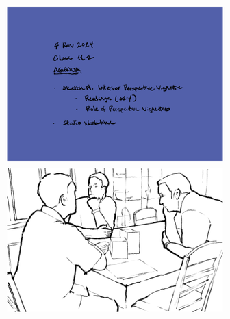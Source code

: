 ![Today's Agenda](images/241106-7_11-2.png)

![Interior Perspective Vignette](images/fig3-5_draft_sketchN_interiorRender.png)

<!-- begin comment

![](images/Assignment_10_Above_Average.png)

![](images/Assignment_10_Average.png)

![](images/Assignment_10_Below_Average.png)

end comment -->
